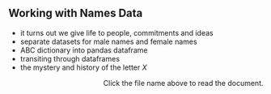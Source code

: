 ## Working with Names Data
- it turns out we give life to people, commitments and ideas
- separate datasets for male names and female names
- ABC dictionary into pandas dataframe
- transiting through dataframes
- the mystery and history of the letter $X$

<p align = "right"> Click the file name above to read the document. </p>
